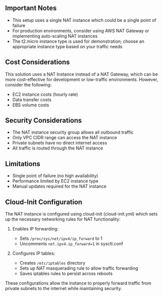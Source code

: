 ## Important Notes

- This setup uses a single NAT instance which could be a single point of failure
- For production environments, consider using AWS NAT Gateway or implementing auto-scaling NAT instances
- The t2.micro instance type is used for demonstration; choose an appropriate instance type based on your traffic needs


## Cost Considerations

This solution uses a NAT Instance instead of a NAT Gateway, which can be more cost-effective for development or low-traffic environments. However, consider the following:

- EC2 instance costs (hourly rate)
- Data transfer costs
- EBS volume costs

## Security Considerations

- The NAT instance security group allows all outbound traffic
- Only VPC CIDR range can access the NAT instance
- Private subnets have no direct internet access
- All traffic is routed through the NAT instance

## Limitations

- Single point of failure (no high availability)
- Performance limited by EC2 instance type
- Manual updates required for the NAT instance

## Cloud-Init Configuration

The NAT instance is configured using cloud-init (cloud-init.yml) which sets up the necessary networking rules for NAT functionality:

1. Enables IP forwarding:
   - Sets `/proc/sys/net/ipv4/ip_forward` to 1
   - Uncomments `net.ipv4.ip_forward=1` in sysctl.conf

2. Configures IP tables:
   - Creates `/etc/iptables` directory
   - Sets up NAT masquerading rule to allow traffic forwarding
   - Saves iptables rules to persist across reboots


These configurations allow the instance to properly forward traffic from private subnets to the internet while maintaining security.
